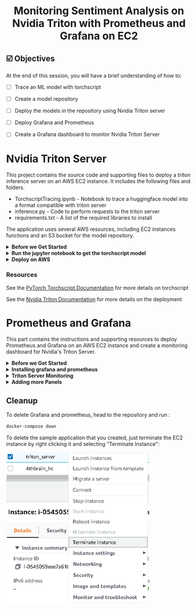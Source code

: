 
# <h1 align="center" id="heading">Monitoring Sentiment Analysis on Nvidia Triton with Prometheus and Grafana on EC2</h1>



## ☑️ Objectives
At the end of this session, you will have a brief understanding of how to:
- [ ] Trace an ML model with torchscript
- [ ] Create a model repository
- [ ] Deploy the models in the repository using Nvidia Triton server
- [ ] Deploy Grafana and Prometheus
- [ ] Create a Grafana dashboard to monitor Nvidia Triton Server


# Nvidia Triton Server

This project contains the source code and supporting files to deploy a triton inference server on an AWS EC2 instance. It includes the following files and folders.

- TorchscriptTracing.ipynb - Notebook to trace a huggingface model into a format compatible with triton server
- inference.py - Code to perform requests to the triton server
- requirements.txt - A list of the required libraries to install

The application uses several AWS resources, including EC2 instances functions and an S3 bucket for the model repository.

<details>
     <summary><b>Before we Get Started</b></summary>    


## I. Dependencies

To complete the assignment you need to feel confortable using ssh to remotely access an AWS EC2 instance. Docker must be installed on the instance.

### I.1 AWS account creation

Follow the next tutorial to create and verify an AWS account

<https://aws.amazon.com/premiumsupport/knowledge-center/create-and-activate-aws-account/>

### I.2 Docker installation

Use the convenience script to install docker on linux. For more

**Note: The teslabot represents the machine we're running on and the $ stands for the console indicator right before any shell commands you type appear. All the dollar sign is signifying is that what comes after is meant to be run on the command line (it is not actually a part of the command).**

```bash
 teslabot$ curl -fsSL <https://get.docker.com> -o get-docker.sh
 teslabot$ DRY_RUN=1 sh ./get-docker.sh
```

Verify that your user can run docker commandas ccan run Docker commands without using sudo.by
running by running the following command:

```bash
 teslabot$ docker ps

 CONTAINER ID        IMAGE               COMMAND             CREATED             STATUS              PORTS               NAMES

```

### I.3 Install the requirements locally to trace the model and run the inference

Install the required libraries using pip

```bash
teslabot$ pip install -r requirements.txt
```

</details>


<details>
     <summary><b>Run the jupyter notebook to get the torchscript model</b></summary>


## II. Use the TorchscriptTracing notebook to create a compatible model

To create a model compatible with Nvidia Triton server, you must run inference once with the jit compiler

![AWS region](/images/jupyter.png)

You should see a model.pt created and you need to create a config.pbtxt that contains the input and output tensor shapes:

```bash
name: "distilbert"
platform: "pytorch_libtorch"
input [
 {
    name: "input__0"
    data_type: TYPE_INT32
    dims: [1, 256]
 }
]
output {
    name: "output__0"
    data_type: TYPE_FP32
    dims: [1, 2]
  }

```

In this case, the input tensors are tokenised sentences 256 words long and the outputs are the logits for the negative/positive classes.

</details>






<details>
     <summary><b>Deploy on AWS</b></summary>

## III. Deploy on AWS

### III.1 Create an S3 model repository and launch an EC2 Instance

1. Make sure that you have an active AWS account

2. Select us-west-1 as the aws region for the remaining steps of the assignment.
  ![AWS region](/images/region_aws.png)

3. Go to [S3 storage](https://s3.console.aws.amazon.com/s3/home?region=us-west-1)
create a new bucket clicking "Create Bucket"

4. Upload the traced model with the following folder structure:
```bash
    models
    └───distilbert
        └───config.pbtxt
        └───1
            └───model.pt
```
![AWS region](/images/upload.png)

5. Go to [EC2 instances](https://us-west-1.console.aws.amazon.com/ec2/v2/home?region=us-west-1#Home:)
launch a new instance clicking "Launch Instance"
![Add User IAM](images/launch.png)

6. SSH into the EC2 instance
```bash
teslabot$ ssh -i triton-key.pem ec2-user@ec2.public.ipv4.address
```

### III.2 Deploying with Nvidia Triton server

Create a env file with aws credentials in the ec2 server:

    AWS_ACCESS_KEY_ID=SOME_ACCESS_KEY
    AWS_SECRET_ACCESS_KEY=SOME_SECRET_ACCESS_KEY
    AWS_DEFAULT_REGION=us-east-1

To run the inference server on GPU:

```bash
teslabot$ docker run --gpus=1 -p8000:8000 -p8001:8001 -p8002:8002 --env-file .envs3 -p8000:8000 -p8001:8001 -p8002:8002 --rm --net=host nvcr.io/nvidia/tritonserver:22.06-py3 tritonserver --model-repository=s3://triton-repository/models/
```

To run the inference server on CPU:

```bash
teslabot$ docker run -p8000:8000 -p8001:8001 -p8002:8002 --env-file .envs3 -p8000:8000 -p8001:8001 -p8002:8002 --rm --net=host nvcr.io/nvidia/tritonserver:22.06-py3 tritonserver --model-repository=s3://triton-repository/models/
```


### III.3 Testing the API endpoint

Modify the inference.py file to the EC2 instance IP:

![Add User IAM](images/url.png)

Run the inference client

```bash
teslabot$ python3 inference.py
```

</details>



### Resources

See the [PyTorch Torchscript Documentation](https://pytorch.org/docs/stable/jit.html) for more details on torchscript

See the [Nvidia Triton Documentation](https://docs.nvidia.com/deeplearning/triton-inference-server/user-guide/index.html) for more details on the deployment
# Prometheus and Grafana

This part contains the instructions  and supporting resources to deploy Prometheus and Grafana on an AWS EC2 instance and create a monitoring dashboard for Nvidia's Triton Server.

<details>
     <summary><b>Before we Get Started</b></summary>    

## 1 Prerequisites

a. EC2 instance

b. ports 9090 and 3000 exposed to the internet

c. Docker

d. docker-compose

e. multiple inference requests executed on triton server

### Docker-compose

Depending on your envirmenemt, docker-compose might be not installed. To install . Please check the installation method for your

- on Amazon EC2 Linux

```bash
sudo curl -L https://github.com/docker/compose/releases/latest/download/docker-compose-$(uname -s)-$(uname -m) -o /usr/local/bin/docker-compose

sudo chmod +x /usr/local/bin/docker-compose

docker-compose version
```

- On any other OS or linux distribution:
[Installation guide
](https://docs.docker.com/compose/install/)

     </details>


<details>
     <summary><b>Installing grafana and prometheus</b></summary>    

## 2. Installing grafana and prometheus

- Clone this repository on your workspace

<https://github.com/Einsteinish/Docker-Compose-Prometheus-and-Grafana>

- Create a .env file inside the repository to set the following variables:

```bash
ADMIN_USER=admin  
ADMIN_PASSWORD=admin
```

Execute the following commands to run the stack

```bash
cd Docker-Compose-Prometheus-and-Grafana
docker-compose up -d

```

- Navigate to http://\<host-ip\>:3000 and login with user admin password admin. You can change the credentials in the compose file or by supplying the ADMIN_USER and ADMIN_PASSWORD environment variables via .env file on compose up.

Grafana is preconfigured with dashboards and Prometheus as the default data source:

Name: Prometheus
Type: Prometheus
Url: <http://prometheus:9090>
Access: proxy

This grafana configuration comes with a docker Docker Host Dashboard

![link text](https://raw.githubusercontent.com/Einsteinish/Docker-Compose-Prometheus-and-Grafana/master/screens/Grafana_Docker_Host.png)\

It shows key metrics for monitoring the resource usage of your server:

- Server uptime, CPU idle percent, number of CPU cores, available memory, swap and storage
- System load average graph, running and blocked by IO processes graph, interrupts graph
- CPU usage graph by mode (guest, idle, iowait, irq, nice, softirq, steal, system, user)
- Memory usage graph by distribution (used, free, buffers, cached)
- IO usage graph (read Bps, read Bps and IO time)
- Network usage graph by device (inbound Bps, Outbound Bps)
- Swap usage and activity graphs

To access the Docker Host Dashboard, click on "f" on your keyboard while being on Grafana, then search for and click on "Docker Host".

For more information on how to navigate Grafana, check this <https://grafana.com/docs/grafana/next/dashboards/use-dashboards/>

</details>


<details>
     <summary><b>Triton Server Monitoring</b></summary>    

## 3. triton server monitoring

### 3.1 exposing metrics

Triton provides Prometheus metrics indicating GPU and request statistics. By default, these metrics are available at http://\<host\>:8002/metrics. The metrics are only available by accessing the endpoint, and are not pushed or published to any remote server. The metric format is plain text so you can view them directly, for example:

```curl <host>:8002/metrics```

### 3.2 Collecting metrics

* Modify the prometheus configuration located in prometheus/prometheus.yml
 to collect triton server metrics .
 A scrape_config section specifies a set of targets and parameters describing how to scrape them. In the general case, one scrape configuration specifies a single job. In advanced configurations, this may change.
Targets may be statically configured via the static_configs parameter or dynamically discovered using one of the supported service-discovery mechanisms.

* Create a new scraping job and use static config with the metrics hosts.

* Reload your docker compose stack to take advantage of the recent changes.
*  Head to prometheus UI and check whether you are pulling data.
* Play around with Triton servers metrics
<https://github.com/triton-inference-server/server/blob/main/docs/metrics.md>



### 3.3 Building a dashboard

Head to Grafana's explore page (you can find it on the left sidebar).
Inside the metrics browser, write this query :

```python
sum by (model,version) (rate(nv_inference_request_success[30s]))
```

This will shows the number of successful requests by every passing second.

Change the time window to match the time when you were doing model inferring with triton server, then click on run query. You should be able to see

![metrics](images/query_1.png)

On the top right, click on "Add to dashboard", and then on "Open dashboard". This will create a new dashboard containing a panel that uses the query we definded earlier.


![open_dashboard](images/open_dashboard.png)

Click on Ctrl + S  to save the dashboard.

Congrats ! you just created your first Grafana panel and dashboard

</details>

<details>
     <summary><b>Adding more Panels</b></summary>    

## 4. Adding more panels

### 4.1 Prometheus quering

In order to build new panels, we need a good understaning of querying with prometheus (PromQL)

<https://prometheus.io/docs/prometheus/latest/querying/basics/>

Let's check some examples

<https://prometheus.io/docs/prometheus/latest/querying/examples/>

### 4.2 More panels = more fun

The goal of this part of the assignement is to create new 4 panels:

**a. Cumulative Inference Requests:**
The cumulative number of inference requests succcess and failures by time.

![Cumulative](images/Cumulative.png)

**b. Batch size :**
the ratio of the number of inference requests on the execution numbers by time.

![Batch](images/batch.png)

**c. Queue time by requst:**
the ratio of queue time/request.

![queue](images/queue.png)

**d. Request failure by Second:**
Number of failed requests by second

![requests_fail](images/requests_fail.png)

</details>


## Cleanup

To delete Grafana and prometheus, head to the repository and run :

```bash
docker-compose down
```

To delete the sample application that you created, just terminate the EC2 instance by right clicking it and selecting "Terminate Instance":

![Add User IAM](images/terminate.png)
